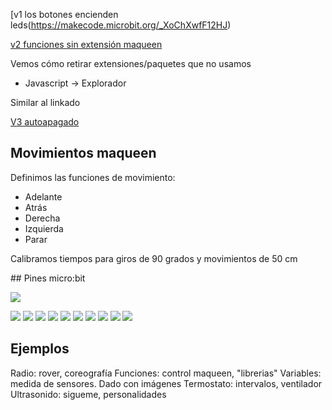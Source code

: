 [v1 los botones encienden 
leds(https://makecode.microbit.org/_XoChXwfF12HJ)


[v2 funciones sin extensión 
maqueen](https://makecode.microbit.org/_PvpeE5gtCRfu)

Vemos cómo retirar extensiones/paquetes que no usamos

* Javascript -> Explorador

Similar al linkado

[V3 autoapagado](https://makecode.microbit.org/_hcuAMWasM12a)


## Movimientos maqueen

Definimos las funciones de movimiento:

* Adelante
* Atrás
* Derecha
* Izquierda 
* Parar

Calibramos tiempos para giros de 90 grados y movimientos de 50 cm


## Pines micro:bit

![](./images/pins-v1-v.png)


![](./images/Pulsador+leds1.png)
![](./images/Pulsador+leds2.png)
![](./images/Pulsador+leds3.png)
![](./images/luces_bonotes_maqueen.png)
![](./images/luces_bonotes_maqueen_quitar_extension1.png)
![](./images/luces_bonotes_maqueen_quitar_extension2.png)
![](./images/luces_bonotes_maqueen_quitar_extension3.png)
![](./images/luces_bonotes_maqueen_quitar_extension4.png)
![](./images/luces_bonotes_maqueen_quitar_extension_apagamos.png)
![](./images/luces_bonotes_maqueen_sin_extension.png)


## Ejemplos

Radio: rover, coreografía
Funciones: control maqueen, "librerias"
Variables: medida de sensores. Dado con imágenes
Termostato: intervalos, ventilador
Ultrasonido: sigueme, personalidades
